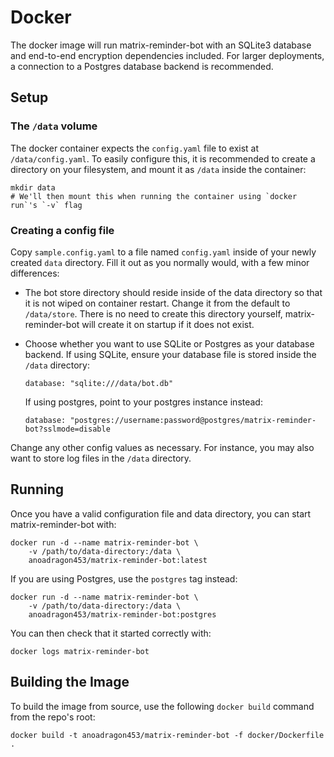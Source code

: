 # Docker

The docker image will run matrix-reminder-bot with an SQLite3 database and
end-to-end encryption dependencies included. For larger deployments, a
connection to a Postgres database backend is recommended.

## Setup

### The `/data` volume

The docker container expects the `config.yaml` file to exist at
`/data/config.yaml`. To easily configure this, it is recommended to create a
directory on your filesystem, and mount it as `/data` inside the container:

```
mkdir data
# We'll then mount this when running the container using `docker run`'s `-v` flag
```

### Creating a config file

Copy `sample.config.yaml` to a file named `config.yaml` inside of your newly
created `data` directory. Fill it out as you normally would, with a few minor
differences:

* The bot store directory should reside inside of the data directory so that it
  is not wiped on container restart. Change it from the default to `/data/store`.
  There is no need to create this directory yourself, matrix-reminder-bot will
  create it on startup if it does not exist.

* Choose whether you want to use SQLite or Postgres as your database backend. If
  using SQLite, ensure your database file is stored inside the `/data` directory:

  ```
  database: "sqlite:///data/bot.db"
  ```

  If using postgres, point to your postgres instance instead:

  ```
  database: "postgres://username:password@postgres/matrix-reminder-bot?sslmode=disable
  ```

Change any other config values as necessary. For instance, you may also want to
store log files in the `/data` directory.

## Running

Once you have a valid configuration file and data directory, you can start
matrix-reminder-bot with:

```
docker run -d --name matrix-reminder-bot \
    -v /path/to/data-directory:/data \
    anoadragon453/matrix-reminder-bot:latest
```

If you are using Postgres, use the `postgres` tag instead:

```
docker run -d --name matrix-reminder-bot \
    -v /path/to/data-directory:/data \
    anoadragon453/matrix-reminder-bot:postgres
```

You can then check that it started correctly with:

```
docker logs matrix-reminder-bot
```

## Building the Image

To build the image from source, use the following `docker build` command from
the repo's root:

```
docker build -t anoadragon453/matrix-reminder-bot -f docker/Dockerfile .
```
